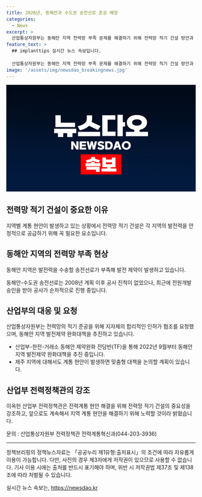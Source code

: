 ```yaml
---
title: 2026년, 동해안과 수도권 송전선로 준공 예정
categories:
  - News
excerpt: >
  산업통상자원부는 동해안 지역 전력망 부족 문제를 해결하기 위해 전력망 적기 건설 방안과 발전제약 완화대책 등을 논의하기 위해 지역 전력계통 협의회를 개최했다. 동해안 지역은 발전력을 다른 지역으로 전송하는 송전선로 부족으로 발전 제약이 발생하고 있는데, 이를 해결하기 위해 2026년 적기 준공을 목표로 공사를 진행 중이다. 또한, 이를 위해 지자체의 적극적 협조와 지원이 필요하다고 산업부는 강조하고 있다. 또한, 앞으로는 제주 지역에도 동일한 협의회를 구성할 예정이다.
feature_text: >
  ## implanttips 실시간 뉴스 속보입니다.

  산업통상자원부는 동해안 지역 전력망 부족 문제를 해결하기 위해 전력망 적기 건설 방안과 발전제약 완화대책 등을 논의하기 위해 지역 전력계통 협의회를 개최했다. 동해안 지역은 발전력을 다른 지역으로 전송하는 송전선로 부족으로 발전 제약이 발생하고 있는데, 이를 해결하기 위해 2026년 적기 준공을 목표로 공사를 진행 중이다. 또한, 이를 위해 지자체의 적극적 협조와 지원이 필요하다고 산업부는 강조하고 있다. 또한, 앞으로는 제주 지역에도 동일한 협의회를 구성할 예정이다.
image: '/assets/img/newsdao_breakingnews.jpg'
---
```


<p><img src="/assets/img/newsdao_breakingnews.jpg" alt="implanttips 속보" /></p>

<h2 data-ke-size="size26">전력망 적기 건설이 중요한 이유</h2>

<p data-ke-size="size16">지역별 계통 현안이 발생하고 있는 상황에서 전력망 적기 건설은 각 지역의 발전력을 안정적으로 공급하기 위해 꼭 필요한 요소입니다.</p>

<h2 data-ke-size="size26">동해안 지역의 전력망 부족 현상</h2>

<p data-ke-size="size16">동해안 지역은 발전력을 수송할 송전선로가 부족해 발전 제약이 발생하고 있습니다.</p>

<p data-ke-size="size16">동해안-수도권 송전선로는 2008년 계획 이후 공사 진척이 없었으나, 최근에 전원개발 승인을 받아 공사가 순차적으로 진행 중입니다.</p>

<h2 data-ke-size="size26">산업부의 대응 및 요청</h2>

<p data-ke-size="size16">산업통상자원부는 전력망의 적기 준공을 위해 지자체의 합리적인 인허가 협조를 요청했으며, 동해안 지역 발전제약 완화대책을 추진하고 있습니다.</p>

<ul>
<li>산업부-한전-거래소 동해안 제약완화 전담반(TF)을 통해 2022년 9월부터 동해안 지역 발전제약 완화대책을 추진 중입니다.</li>
<li>제주 지역에 대해서도 계통 현안이 발생하면 맞춤형 대책을 논의할 계획이 있습니다.</li>
</ul>

<h2 data-ke-size="size26">산업부 전력정책관의 강조</h2>

<p data-ke-size="size16">이옥헌 산업부 전력정책관은 전력계통 현안 해결을 위해 전력망 적기 건설의 중요성을 강조하고, 앞으로도 계속해서 지역 계통 현안을 해결하기 위해 노력할 것이라 밝혔습니다.</p>

<p data-ke-size="size16">문의 : 산업통상자원부 전력정책관 전력계통혁신과(044-203-3936)</p>

<hr>

<p data-ke-size="size16">정책브리핑의 정책뉴스자료는 「공공누리 제1유형:출처표시」의 조건에 따라 자유롭게 이용이 가능합니다. 다만, 사진의 경우 제3자에게 저작권이 있으므로 사용할 수 없습니다. 기사 이용 시에는 출처를 반드시 표기해야 하며, 위반 시 저작권법 제37조 및 제138조에 따라 처벌될 수 있습니다. </p>
실시간 뉴스 속보는, <a href="https://newsdao.kr" rel="dofollow">https://newsdao.kr</a>


